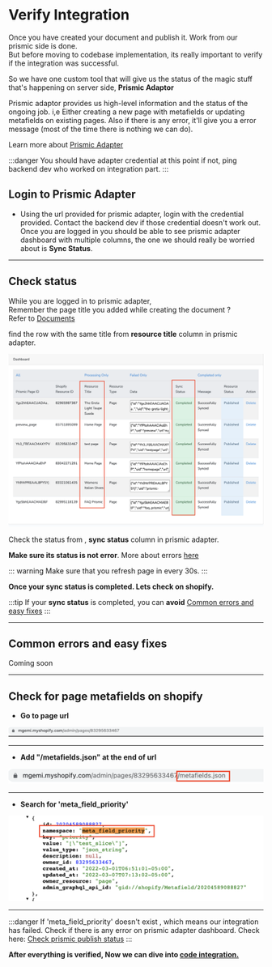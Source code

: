 # Verify Integration

Once you have created your document and publish it. Work from our prismic side is done.  
But before moving to codebase implementation, its really important to verify if the integration was successful.

So we have one custom tool that will give us the status of the magic stuff that's happening on server side, **Prismic Adaptor**

Prismic adaptor provides us high-level information and the status of the ongoing job. i,e Either creating a new page with metafields or updating 
metafields on existing pages.
Also if there is any error, it'll give you a error message (most of the time there is nothing we can do).

Learn more about  <a class="green-link" href="/anatta-documentation/prismic-adapter">Prismic Adapter</a>

:::danger 
You should have adapter credential at this point if not, ping backend dev who worked on integration part. 
:::

## Login to Prismic Adapter

<div class="block-space"></div>

* Using the url provided for prismic adapter, login with the credential provided.
Contact the backend dev if those credential doesn't work out.  
Once you are logged in you should be able to see prismic adapter dashboard with multiple columns, the one we should really be worried about is 
**Sync Status**.


<div class="block-space"></div>

----


## Check status 

While you are logged in to prismic adapter,  
Remember the page title you added while creating the document ?  
Refer to <a href="./documents" class="green-link">Documents</a>   

find the row with the same title from **resource title** column in prismic adapter.

<img src='../public/prismic-adapter.png' />

Check the status from , **sync status** column in prismic adapter.

**Make sure its status is not error**. More about errors <a href="#common-errors" class="green-link">here</a>

::: warning
Make sure that you refresh page in every 30s.
:::

**Once your sync status is completed. Lets check on shopify.**

:::tip
If your **sync status** is completed, you can **avoid** <a href="#common-errors-and-easy-fixes" class="green-link">Common errors and easy fixes</a> 
:::


<div class="block-space"></div>

----

## Common errors and easy fixes

<div class="block-space"></div>
  Coming soon
<div class="block-space"></div>

----

## Check for page metafields on shopify

<div class="block-space"></div>

- **Go to page url**

 <img src='../public/page-url.png' />

 <div class="block-space"></div>

----
 
- **Add "/metafields.json" at the end of url**

 <img src="../public/page-url-meta.png">

  <div class="block-space"></div>

  ----

- **Search for 'meta_field_priority'**

 <img src='../public/priority-check.png' />

<div class="block-space"></div>

----

:::danger
If 'meta_field_priority' doesn't exist , which means our integration has failed. Check if there is any error on prismic adapter dashboard.
Check here: <a href="#check-status" class="green-link">Check prismic publish status</a> 
:::
<div class="block-space"></div>

**After everything is verified, Now we can dive into <a href="#check-status" class="green-link">code integration.</a>**


